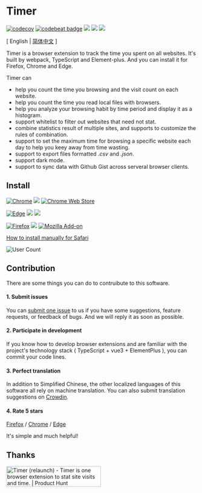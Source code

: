 # Timer

[![codecov](https://codecov.io/gh/sheepzh/timer/branch/main/graph/badge.svg?token=S98QSBSKCR&style=flat-square)](https://codecov.io/gh/sheepzh/timer)
[![codebeat badge](https://codebeat.co/badges/69a88b51-2a07-4944-98dc-603a99d8a9f9)](https://codebeat.co/projects/github-com-sheepzh-timer-main)
[![](https://www.travis-ci.com/sheepzh/timer.svg?branch=main)](https://www.travis-ci.com/sheepzh/timer.svg?branch=main)
[![](https://img.shields.io/badge/license-Anti%20996-blue)](https://github.com/996icu/996.ICU)
[![](https://img.shields.io/github/v/release/sheepzh/timer)](https://github.com/sheepzh/timer/releases)

\[ English | [简体中文](./README-zh.md) \]

Timer is a browser extension to track the time you spent on all websites. It's built by webpack, TypeScript and Element-plus. And you can install it for Firefox, Chrome and Edge.

Timer can 

- help you count the time you browsing and the visit count on each website.
- help you count the time you read local files with browsers.
- help you analyze your browsing habit by time period and display it as a histogram.
- support whitelist to filter out websites that need not stat.
- combine statistics result of multiple sites, and supports to customize the rules of combination.
- support to set the maximum time for browsing a specific website each day to help you keey away from time wasting.
- support to export files formatted _.csv_ and _.json_.
- support dark mode.
- support to sync data with Github Gist across serveral browser clients.

## Install

[![Chrome](https://img.shields.io/chrome-web-store/v/dkdhhcbjijekmneelocdllcldcpmekmm?color=orange&label=Google%20Chrome)](https://chrome.google.com/webstore/detail/%E7%BD%91%E8%B4%B9%E5%BE%88%E8%B4%B5-%E4%B8%8A%E7%BD%91%E6%97%B6%E9%97%B4%E7%BB%9F%E8%AE%A1/dkdhhcbjijekmneelocdllcldcpmekmm?hl=zh-CN)
[![](https://img.shields.io/chrome-web-store/rating/dkdhhcbjijekmneelocdllcldcpmekmm?color=orange&label=rating)](https://chrome.google.com/webstore/detail/%E7%BD%91%E8%B4%B9%E5%BE%88%E8%B4%B5-%E4%B8%8A%E7%BD%91%E6%97%B6%E9%97%B4%E7%BB%9F%E8%AE%A1/dkdhhcbjijekmneelocdllcldcpmekmm?hl=zh-CN)
[![Chrome Web Store](https://img.shields.io/chrome-web-store/users/dkdhhcbjijekmneelocdllcldcpmekmm?color=orange)](https://chrome.google.com/webstore/detail/%E7%BD%91%E8%B4%B9%E5%BE%88%E8%B4%B5-%E4%B8%8A%E7%BD%91%E6%97%B6%E9%97%B4%E7%BB%9F%E8%AE%A1/dkdhhcbjijekmneelocdllcldcpmekmm?hl=zh-CN)

[![Edge](https://img.shields.io/badge/dynamic/json?label=Microsoft%20Edge&prefix=v&query=%24.version&url=https%3A%2F%2Fmicrosoftedge.microsoft.com%2Faddons%2Fgetproductdetailsbycrxid%2Ffepjgblalcnepokjblgbgmapmlkgfahc)](https://microsoftedge.microsoft.com/addons/detail/timer-running-browsin/fepjgblalcnepokjblgbgmapmlkgfahc)
[![](https://img.shields.io/badge/dynamic/json?label=rating&suffix=/5&query=%24.averageRating&url=https%3A%2F%2Fmicrosoftedge.microsoft.com%2Faddons%2Fgetproductdetailsbycrxid%2Ffepjgblalcnepokjblgbgmapmlkgfahc)](https://microsoftedge.microsoft.com/addons/detail/timer-running-browsin/fepjgblalcnepokjblgbgmapmlkgfahc)
[![](https://img.shields.io/badge/dynamic/json?label=users&query=%24.activeInstallCount&url=https%3A%2F%2Fmicrosoftedge.microsoft.com%2Faddons%2Fgetproductdetailsbycrxid%2Ffepjgblalcnepokjblgbgmapmlkgfahc)](https://microsoftedge.microsoft.com/addons/detail/timer-running-browsin/fepjgblalcnepokjblgbgmapmlkgfahc)

[![Firefox](https://img.shields.io/amo/v/2690100?color=green&label=Mozilla%20Firefox)](https://addons.mozilla.org/zh-CN/firefox/addon/web%E6%99%82%E9%96%93%E7%B5%B1%E8%A8%88/)
[![](https://img.shields.io/amo/rating/2690100?color=green)](https://addons.mozilla.org/en-US/firefox/addon/2690100)
[![Mozilla Add-on](https://img.shields.io/amo/users/2690100?color=green)](https://addons.mozilla.org/en-US/firefox/addon/2690100)

[How to install manually for Safari](./doc/safari-install.md)

![User Count](https://gist.githubusercontent.com/sheepzh/6aaf4c22f909db73b533491167da129b/raw/user_count.svg)

## Contribution

There are some things you can do to contruibute to this software.

#### 1. Submit issues

You can [submit one issue](https://github.com/sheepzh/timer/issues) to us if you have some suggestions, feature requests, or feedback of bugs. And we will reply it as soon as possible.

#### 2. Participate in development

If you know how to develop browser extensions and are familiar with the project's technology stack ( TypeScript + vue3 + ElementPlus ), you can commit your code lines.

#### 3. Perfect translation

In addition to Simplified Chinese, the other localized languages of this software all rely on machine translation. You can also submit translation suggestions on [Crowdin](https://crowdin.com/project/timer-chrome-edge-firefox).

#### 4. Rate 5 stars

 [Firefox](https://addons.mozilla.org/zh-CN/firefox/addon/web%E6%99%82%E9%96%93%E7%B5%B1%E8%A8%88/) / [Chrome](https://chrome.google.com/webstore/detail/%E7%BD%91%E8%B4%B9%E5%BE%88%E8%B4%B5-%E4%B8%8A%E7%BD%91%E6%97%B6%E9%97%B4%E7%BB%9F%E8%AE%A1/dkdhhcbjijekmneelocdllcldcpmekmm) / [Edge](https://microsoftedge.microsoft.com/addons/detail/timer-the-web-time-is-e/fepjgblalcnepokjblgbgmapmlkgfahc) 

It's simple and much helpful!

## Thanks

<a href="https://www.producthunt.com/products/timer-relaunch?utm_source=badge-follow&utm_medium=badge&utm_souce=badge-timer&#0045;relaunch" target="_blank"><img src="https://api.producthunt.com/widgets/embed-image/v1/follow.svg?product_id=497735&theme=light" alt="Timer&#0032;&#0040;relaunch&#0041; - Timer&#0032;is&#0032;one&#0032;browser&#0032;extension&#0032;to&#0032;stat&#0032;site&#0032;visits&#0032;and&#0032;time&#0046; | Product Hunt" style="width: 250px; height: 54px;" width="250" height="54" /></a>

